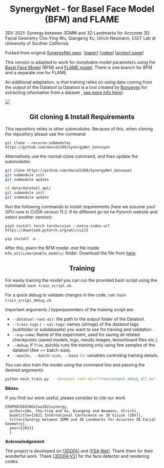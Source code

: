 #  <div align="center"> SynergyNet - for Basel Face Model (BFM) and FLAME</div>
3DV 2021: Synergy between 3DMM and 3D Landmarks for Accurate 3D Facial Geometry
Cho-Ying Wu, Qiangeng Xu, Ulrich Neumann, CGIT Lab at University of Souther California

Forked from original [SynergyNet repo](https://github.com/choyingw/SynergyNet). 
[<a href="https://arxiv.org/abs/2110.09772">paper</a>] [<a href="https://youtu.be/i1Y8U2Z20ko">video</a>] [<a href="https://choyingw.github.io/works/SynergyNet/index.html">project page</a>]

This version is adapted to work for morphable model parameters using the [Basel Face Model](https://faces.dmi.unibas.ch/bfm/) (BFM) and [FLAME model](https://flame.is.tue.mpg.de/). There is one branch for BFM and a separate one for FLAME.

An additional adaptation, is that training relies on using data coming from the output of the Datatool (a Datatool is a tool created by [Bonseyes](https://www.bonseyes.com/) for extracting information from a dataset , [see more info here](https://beta.bonseyes.com//doc/pages/user_guides/datatool_index.html)).



<img src='demo/teaser.png'>


## <div align="center"> Git cloning & Install Requirements</div>
This repository relies in other submodules. Because of this, when cloning the repository please use the command:

`git clone --recurse-submodules https://github.com/david1309/SynergyNet_bonseyes` 

Alternatively use the normal clone command, and then update the submodules:
```bash
git clone https://github.com/david1309/SynergyNet_bonseyes
git submodule init
git submodule update

cd data/datatool_api/
git submodule init
git submodule update
```

Run the following commands to install requirements (here we assume yout GPU runs in CUDA version 11.3. If its different go tot he Pytorch website and select another version):
```
pip3 install torch torchvision --extra-index-url https://download.pytorch.org/whl/cu113

pip install -e .

```

After this, place the BFM model *.mat* file inside `bfm_utils/morphable_models/` folder. Download the file from [here](https://drive.google.com/file/d/1V5UAwL8AB_dZoxn4HIUzBDEs4MVRZkPR/view?usp=sharing).



## <div align="center">Training</div>
For easily training the model you can run the provided bash script using the command: `bash train_script.sh`.

For a quick debug to validate changes in the code, run: `bash train_script_debug.sh`.

Important arguments / hyperparemters of the training script are:

* `--datatool-root-dir`: the path to the output folder of the Datatool.
* `--train-tags` / `--val-tags`: names (strings) of the datatool tags (subfolder or subdatasets) you want to use fro training and validation .
* `--exp-name`: Name of the experiment, used for saving all related checkpoints (saved models, logs, results images, tensorboard files etc.).
* `--debug`: if `True`, quickly runs the training only using few samples of the datatool (few == batch-size). 
* `--epochs, --batch-size, --base-lr`: variables controling training details.

You can also train the model using the command line and passing the desired arguments:

```bash
python main_train.py  --datatool-root-dir="/root/output_debug_all_wv" --train-tags="IBUG" --val-tags="IBUG_Flip" --debug=True --exp-name="debug_cmd" --epochs=10 --batch-size=32
```


**Bibtex**

If you find our work useful, please consider to cite our work 

    @INPROCEEDINGS{wu2021synergy,
      author={Wu, Cho-Ying and Xu, Qiangeng and Neumann, Ulrich},
      booktitle={2021 International Conference on 3D Vision (3DV)}, 
      title={Synergy between 3DMM and 3D Landmarks for Accurate 3D Facial Geometry}, 
      year={2021}
      }


**Acknowledgement**

The project is developed on [<a href="https://github.com/cleardusk/3DDFA">3DDFA</a>] and [<a href="https://github.com/shamangary/FSA-Net">FSA-Net</a>]. Thank them for their wonderful work. Thank [<a href="https://github.com/cleardusk/3DDFA_V2">3DDFA-V2</a>] for the face detector and rendering codes.
